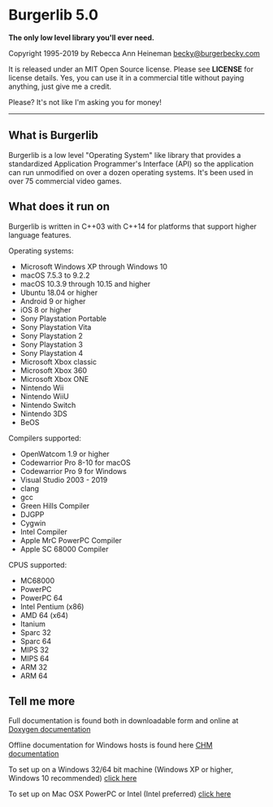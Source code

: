 Burgerlib 5.0
=============

**The only low level library you'll ever need.**

Copyright 1995-2019 by Rebecca Ann Heineman becky@burgerbecky.com

It is released under an MIT Open Source license. Please see **LICENSE** for license
details. Yes, you can use it in a commercial title without paying anything,
just give me a credit.

Please? It's not like I'm asking you for money!

---

What is Burgerlib
-----------------

Burgerlib is a low level "Operating System" like library that provides a
standardized Application Programmer's Interface (API) so the application can
run unmodified on over a dozen operating systems. It's been used in over 75
commercial video games.

What does it run on
-------------------

Burgerlib is written in C++03 with C++14 for platforms that support higher
language features.

Operating systems:

* Microsoft Windows XP through Windows 10
* macOS 7.5.3 to 9.2.2
* macOS 10.3.9 through 10.15 and higher
* Ubuntu 18.04 or higher
* Android 9 or higher
* iOS 8 or higher
* Sony Playstation Portable
* Sony Playstation Vita
* Sony Playstation 2
* Sony Playstation 3
* Sony Playstation 4
* Microsoft Xbox classic
* Microsoft Xbox 360
* Microsoft Xbox ONE
* Nintendo Wii
* Nintendo WiiU
* Nintendo Switch
* Nintendo 3DS
* BeOS

Compilers supported:

* OpenWatcom 1.9 or higher
* Codewarrior Pro 8-10 for macOS
* Codewarrior Pro 9 for Windows
* Visual Studio 2003 - 2019
* clang
* gcc
* Green Hills Compiler
* DJGPP
* Cygwin
* Intel Compiler
* Apple MrC PowerPC Compiler
* Apple SC 68000 Compiler

CPUS supported:

* MC68000
* PowerPC
* PowerPC 64
* Intel Pentium (x86)
* AMD 64 (x64)
* Itanium
* Sparc 32
* Sparc 64
* MIPS 32
* MIPS 64
* ARM 32
* ARM 64

Tell me more
------------

Full documentation is found both in downloadable form and online at
[Doxygen documentation](http://burgerbecky.com/burgerlib/docs/)

Offline documentation for Windows hosts is found here [CHM documentation](http://burgerbecky.com/burgerlib/docs/burgerlib.chm)

To set up on a Windows 32/64 bit machine (Windows XP or higher, 
Windows 10 recommended)
[click here](http://burgerbecky.com/burgerlib/docs/pagewindowsinstall.htm)

To set up on Mac OSX PowerPC or Intel (Intel preferred)
[click here](http://burgerbecky.com/burgerlib/docs/pagemacosinstall.htm)
